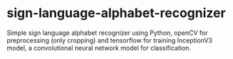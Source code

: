 # sign-language-alphabet-recognizer
Simple sign language alphabet recognizer using Python, openCV for preprocessing (only cropping) and tensorflow for training InceptionV3 model, a convolutional neural network model for classification.
